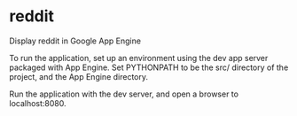 reddit
======

Display reddit in Google App Engine

To run the application, set up an environment
using the dev app server packaged with App Engine. Set
PYTHONPATH to be the src/ directory of the project,
and the App Engine directory.

Run the application with the dev server, and open a browser
to localhost:8080.
